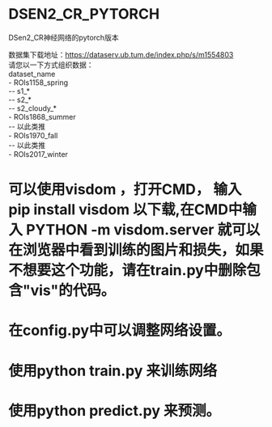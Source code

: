 # DSEN2_CR_PYTORCH
DSen2_CR神经网络的pytorch版本

数据集下载地址：https://dataserv.ub.tum.de/index.php/s/m1554803<br>
请您以一下方式组织数据：<br>
  dataset_name<br>
    - ROIs1158_spring<br>
      -- s1_* <br>
      -- s2_* <br>
      -- s2_cloudy_*<br>
    - ROIs1868_summer<br>
      -- 以此类推 <br>
    - ROIs1970_fall <br>
      -- 以此类推 <br>
    - ROIs2017_winter <br>
 
 # 可以使用visdom ，打开CMD， 输入 pip install visdom 以下载,在CMD中输入 PYTHON -m visdom.server 就可以在浏览器中看到训练的图片和损失，如果不想要这个功能，请在train.py中删除包含"vis"的代码。
 
 # 在config.py中可以调整网络设置。
 
 # 使用python train.py 来训练网络
 # 使用python predict.py 来预测。
      
